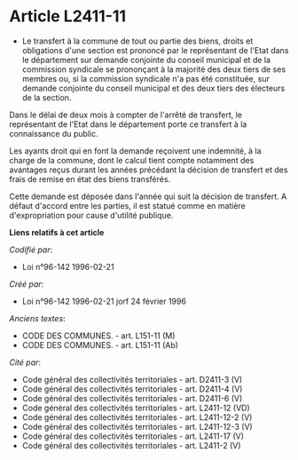 # Article L2411-11

- Le transfert à la commune de tout ou partie des biens, droits et obligations d'une section est prononcé par le représentant
de l'Etat dans le département sur demande conjointe du conseil municipal et de la commission syndicale se prononçant à la
majorité des deux tiers de ses membres ou, si la commission syndicale n'a pas été constituée, sur demande conjointe du
conseil municipal et des deux tiers des électeurs de la section.

Dans le délai de deux mois à compter de l'arrêté de transfert, le représentant de l'Etat dans le département porte ce
transfert à la connaissance du public.

Les ayants droit qui en font la demande reçoivent une indemnité, à la charge de la commune, dont le calcul tient compte
notamment des avantages reçus durant les années précédant la décision de transfert et des frais de remise en état des biens
transférés.

Cette demande est déposée dans l'année qui suit la décision de transfert. A défaut d'accord entre les parties, il est statué
comme en matière d'expropriation pour cause d'utilité publique.

**Liens relatifs à cet article**

_Codifié par_:

  - Loi n°96-142 1996-02-21

_Créé par_:

  - Loi n°96-142 1996-02-21 jorf 24 février 1996

_Anciens textes_:

  - CODE DES COMMUNES. - art. L151-11 (M)
  - CODE DES COMMUNES. - art. L151-11 (Ab)

_Cité par_:

  - Code général des collectivités territoriales - art. D2411-3 (V)
  - Code général des collectivités territoriales - art. D2411-4 (V)
  - Code général des collectivités territoriales - art. D2411-6 (V)
  - Code général des collectivités territoriales - art. L2411-12 (VD)
  - Code général des collectivités territoriales - art. L2411-12-2 (V)
  - Code général des collectivités territoriales - art. L2411-12-3 (V)
  - Code général des collectivités territoriales - art. L2411-17 (V)
  - Code général des collectivités territoriales - art. L2411-2 (V)
